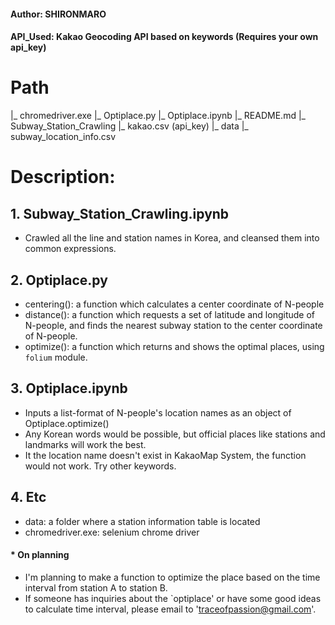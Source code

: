 #### Author: SHIRONMARO
#### API_Used: Kakao Geocoding API based on keywords (Requires your own api_key)

# Path
|_ chromedriver.exe
|_ Optiplace.py
|_ Optiplace.ipynb
|_ README.md
|_ Subway_Station_Crawling
|_ kakao.csv (api_key)
|_ data
  |_ subway_location_info.csv

# Description:
## 1. Subway_Station_Crawling.ipynb
- Crawled all the line and station names in Korea, and cleansed them into common expressions.

## 2. Optiplace.py
- centering(): a function which calculates a center coordinate of N-people
- distance(): a function which requests a set of latitude and longitude of N-people, and finds the nearest subway station to the center coordinate of N-people.
- optimize(): a function which returns and shows the optimal places, using `folium` module.

## 3. Optiplace.ipynb
- Inputs a list-format of N-people's location names as an object of Optiplace.optimize()
- Any Korean words would be possible, but official places like stations and landmarks will work the best.
- It the location name doesn't exist in KakaoMap System, the function would not work. Try other keywords.

## 4. Etc
- data: a folder where a station information table is located
- chromedriver.exe: selenium chrome driver

#### * On planning
- I'm planning to make a function to optimize the place based on the time interval from station A to station B.
- If someone has inquiries about the `optiplace' or have some good ideas to calculate time interval, please email to 'traceofpassion@gmail.com'.
